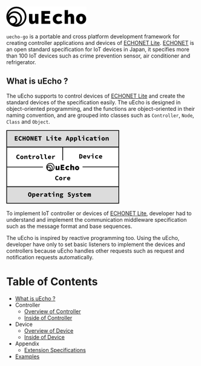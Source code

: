 ![logo](img/logo.png)

`uecho-go` is a portable and cross platform development framework for creating controller applications and devices of [ECHONET Lite][enet]. [ECHONET][enet] is an open standard specification for IoT devices in Japan, it specifies more than 100 IoT devices such as crime prevention sensor, air conditioner and refrigerator.

## What is uEcho ?

The uEcho supports to control devices of [ECHONET Lite][enet] and create the standard devices of the specification easily. The uEcho is designed in object-oriented programming, and the functions are object-oriented in their naming convention, and are grouped into classes such as `Controller`, `Node`, `Class` and `Object`.

![framwork](img/framework.png)

To implement IoT controller or devices of [ECHONET Lite][enet], developer had to understand and implement the communication middleware specification such as the message format and base sequences.

The uEcho is inspired by reactive programming too. Using the uEcho, developer have only to set basic listeners to implement the devices and controllers because uEcho handles other requests such as request and notification requests automatically.

# Table of Contents

- [What is uEcho ?](overview.md)
- Controller
  - [Overview of Controller](controller_overview.md)
  - [Inside of Controller](controller_inside.md)
- Device
  - [Overview of Device](device_overview.md)
  - [Inside of Device](device_inside.md)
- Appendix
  - [Extension Specifications](extension.md)
- [Examples](examples.md)

[enet]:http://echonet.jp/english/
